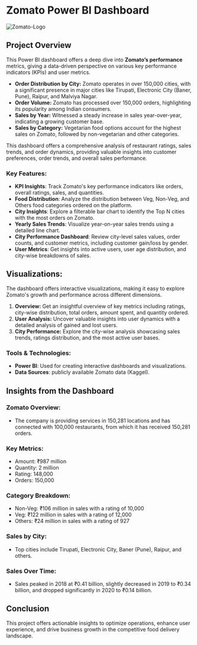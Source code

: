 # Zomato Power BI Dashboard 
![Zomato-Logo](https://github.com/user-attachments/assets/bdbc4271-c33c-4898-981d-30bcf659f42c)


## Project Overview
This Power BI dashboard offers a deep dive into **Zomato’s performance** metrics, giving a data-driven perspective on various key performance indicators (KPIs) and user metrics.

- **Order Distribution by City:** Zomato operates in over 150,000 cities, with a significant presence in major cities like Tirupati, Electronic City (Baner, Pune), Raipur, and Malviya Nagar.
- **Order Volume:** Zomato has processed over 150,000 orders, highlighting its popularity among Indian consumers.
- **Sales by Year:** Witnessed a steady increase in sales year-over-year, indicating a growing customer base.
- **Sales by Category:** Vegetarian food options account for the highest sales on Zomato, followed by non-vegetarian and other categories.

This dashboard offers a comprehensive analysis of restaurant ratings, sales trends, and order dynamics, providing valuable insights into customer preferences, order trends, and overall sales performance.


### Key Features:
- **KPI Insights**: Track Zomato's key performance indicators like orders, overall ratings, sales, and quantities.
- **Food Distribution**: Analyze the distribution between Veg, Non-Veg, and Others food categories ordered on the platform.
- **City Insights**: Explore a filterable bar chart to identify the Top N cities with the most orders on Zomato.
- **Yearly Sales Trends**: Visualize year-on-year sales trends using a detailed line chart.
- **City Performance Dashboard**: Review city-level sales values, order counts, and customer metrics, including customer gain/loss by gender.
- **User Metrics**: Get insights into active users, user age distribution, and city-wise breakdowns of sales.

## Visualizations:
The dashboard offers interactive visualizations, making it easy to explore Zomato's growth and performance across different dimensions.

1. **Overview:** Get an insightful overview of key metrics including ratings, city-wise distribution, total orders, amount spent, and quantity ordered.
2. **User Analysis:** Uncover valuable insights into user dynamics with a detailed analysis of gained and lost users.
3. **City Performance:** Explore the city-wise analysis showcasing sales trends, ratings distribution, and the most active user bases.

### Tools & Technologies:
- **Power BI**: Used for creating interactive dashboards and visualizations.
- **Data Sources**: publicly available Zomato data (Kaggel).

## Insights from the Dashboard

### Zomato Overview:

- The company is providing services in 150,281 locations and has connected with 100,000 restaurants, from which it has received 150,281 orders.

### Key Metrics:

- Amount: ₹987 million
- Quantity: 2 million
- Rating: 148,000
- Orders: 150,000

### Category Breakdown:

- Non-Veg: ₹106 million in sales with a rating of 10,000
- Veg: ₹122 million in sales with a rating of 12,000
- Others: ₹24 million in sales with a rating of 927

### Sales by City:

- Top cities include Tirupati, Electronic City, Baner (Pune), Raipur, and others.

### Sales Over Time:

- Sales peaked in 2018 at ₹0.41 billion, slightly decreased in 2019 to ₹0.34 billion, and dropped significantly in 2020 to ₹0.14 billion.

## Conclusion

This project offers actionable insights to optimize operations, enhance user experience, and drive business growth in the competitive food delivery landscape.



